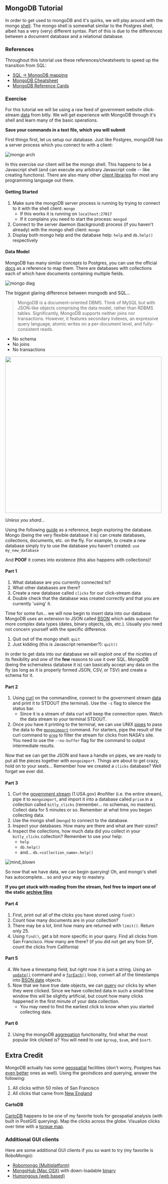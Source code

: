## MongoDB Tutorial

In order to get used to mongoDB and it's quirks, we will play around with the mongo [shell](http://docs.mongodb.org/v2.2/mongo/).  The mongo shell is somewhat similar to the Postgres shell, albeit has a very (very) different syntax.  Part of this is due to the differences between a document database and a relational database.

### References

Throughout this tutorial use these references/cheatsheets to speed up the transition from SQL:
* [SQL -> MongoDB mapping][1]
* [MongoDB Cheatsheet][2]
* [MongoDB Reference Cards][22]

### Exercise

For this tutorial we will be using a raw feed of government website click-stream [data][11] from bitly.  We will get experience with MongoDB through it's shell and learn many of the basic operations.

__Save your commands in a text file, which you will submit__

First things first, let us setup our database.  Just like Postgres, mongoDB has a server process which you connect to with a client:

![mongo arch][3]

In this exercise our client will be the mongo shell.  This happens to be a Javascript shell (and can execute any arbitrary Javascript code -- like creating functions). There are also many other [client libraries][4] for most any programming language out there.

#### Getting Started

1. Make sure the mongoDB server process is running by trying to connect to it with the shell client: `mongo`
    * If this works it is running on `localhost:27017`
    * If it complains you need to start the process: `mongod`
2. Connect to the server daemon (background) process (if you haven't already) with the mongo shell client: `mongo`
3. Display both mongo help and the database help: `help` and `db.help()` respectively

#### Data Model

MongoDB has many similar concepts to Postgres, you can use the official [docs][1] as a reference to map them.  There are databases with collections each of which have documents containing multiple fields.

![mongo diag][5]

The biggest glaring difference between mongodb and SQL...

> MongoDB is a document-oriented DBMS. Think of MySQL but with JSON-like objects comprising the data model, rather than RDBMS tables. Significantly, MongoDB supports neither joins nor transactions. However, it features secondary indexes, an expressive query language, atomic writes on a per-document level, and fully-consistent reads.

* No schema
* No joins
* No transactions

<img src="http://www.thevisualist.org/wp-content/uploads/2013/05/Butcher_GodsMasters_HighRes.jpg" height=500>

_Unless you shard..._

Using the following [guide][6] as a reference, begin exploring the database. Mongo (being the very flexible database it is) can create databases, collections, documents, etc. on the fly.  For example, to create a new database simply try to use the database you haven't created: `use my_new_database`

And __POOF__ it comes into existence (this also happens with collections)!

#### Part 1

1. What database are you currently connected to?
2. What other databases are there?
3. Create a new database called `clicks` for our click-stream data
4. Double check that the database was created correctly and that you are currently 'using' it.

Time for some fun... we will now begin to insert data into our database.  MongoDB uses an extension to JSON called [BSON](http://www.mongodb.com/json-and-bson) which adds support for more complex data types (dates, binary objects, ids, etc.).  Usually you need not concern yourself with the specific difference.

1. Quit out of the mongo shell: `quit`
2. Just kidding (this is Javascript remember?): `quit()`

In order to get data into our database we will exploit one of the niceties of its flexibility and one of the __few__ reasons to use it over SQL.  MongoDB (being the schemaless database it is) can basically accept any data on the fly (as long as it is properly formed JSON, CSV, or TSV) and create a schema for it.

#### Part 2

1. Using [curl][7] on the commandline, connect to the government stream [data][11] and print it to STDOUT (the terminal). Use the `-s` flag to silence the status bar. 
    * Since it is a stream of data curl will keep the connection open.  Watch the data stream to your terminal STDOUT.
2. Once you have it printing to the terminal, we can use UNIX [pipes][10] to pass the data to the [`mongoimport`][9] command.  For starters, pipe the result of the curl command to [`grep`][12] to filter the stream for clicks from NASA's site.  You need to use the `--no-buffer` flag for the command to output intermediate results.

Now that we can get the JSON and have a handle on pipes, we are ready to put all the pieces together with `mongoimport`.  Things are about to get crazy, hold on to your seats...  Remember how we created a `clicks` database?  Well forget we ever did.

#### Part 3

1. Curl the [government stream](http://dev.bitly.com/public_data.html) (1.USA.gov) #nofilter (i.e. the entire stream), pipe it to `mongoimport`, and import it into a database called `prism` in a collection called `bitly_clicks` (remember... no schemas, no masters). Collect data for 5 minutes or so. Remember at what time you began collecting data.
2. Use the mongo shell (`mongo`) to connect to the database.
3. Inspect your databases.  How many are there and what are their sizes?
4. Inspect the collections, how much data did you collect in your `bitly_clicks` collection? Remember to use your help: 
    * `help`
    * `db.help()`
    * and... `db.<collection_name>.help()`

![mind_blown](http://i.imgur.com/j74SykU.gif)

So now that we have data, we can begin querying! Oh, and mongo's shell has autocomplete... so <TAB> and <TAB> <TAB> your way to mastery.

__If you get stuck with reading from the stream, feel free to import one of the static [archive files][23]__

#### Part 4

1. First, print out all of the clicks you have stored using `find()`
1. Count how many documents are in your collection?
2. There may be a lot, limit how many are returned with `limit()`. Return only 25.
3. Using `find()`, get a bit more specific in your query.  Find all clicks from San Francisco.  How many are there? (if you did not get any from SF, count the clicks from California)

#### Part 5

4. We have a timestamp field, but right now it is just a string.  Using an [`update()`][14] command and a [`forEach()`][16] loop, convert all of the timestamps into [BSON date][15] objects.
5. Now that we have true date objects, we can [query][17] our clicks by when they were clicked.  Since we have collected data in such a small time window this will be slightly artificial, but count how many clicks happened in the first minute of your data collection.
    * You may need to find the earliest click to know when you started collecting data.

#### Part 6

2. Using the mongoDB [aggregation][13] functionality, find what the most popular link clicked is? You will need to use `$group`, `$sum`, and `$sort`.

## Extra Credit

MongoDB actually has some [geospatial][19] facilities (don't worry, Postgres has [even better][18] ones as well).  Using the geoindices and querying, answer the following:

1. All clicks within 50 miles of San Francisco
2. All clicks that came from [New England](http://en.wikipedia.org/wiki/New_England)

#### CartoDB

[CartoDB][20] happens to be one of my favorite tools for geospatial analysis (with built in PostGIS querying).  Map the clicks across the globe.  Visualize clicks over time with a [torque map][21].

### Additional GUI clients

Here are some additional GUI clients if you so want to try (my favorite is RoboMongo):
* [Robomongo (Multiplatform)](http://robomongo.org/)
* [MongoHub (Mac OSX)](https://github.com/fotonauts/MongoHub-Mac) with down-loadable [binary](https://mongohub.s3.amazonaws.com/MongoHub.zip)
* [Humongous (web based)](https://github.com/bagwanpankaj/humongous)

[1]: http://docs.mongodb.org/manual/reference/sql-comparison/
[2]: https://blog.codecentric.de/files/2012/12/MongoDB-CheatSheet-v1_0.pdf
[3]: http://www.infoq.com/resource/articles/mongodb-java-php-python/en/resources/non-sharded-client-connection.png
[4]: http://docs.mongodb.org/ecosystem/drivers/
[5]: http://assets.zipfianacademy.com/data/images/mongo_diagram.png
[6]: http://docs.mongodb.org/manual/tutorial/getting-started/
[7]: http://httpkit.com/resources/HTTP-from-the-Command-Line/
[8]: http://www.bayareabikeshare.com/stations/json
[9]: http://docs.mongodb.org/manual/reference/program/mongoimport/#use
[10]: http://www.ee.surrey.ac.uk/Teaching/Unix/unix3.html
[11]: http://www.usa.gov/About/developer-resources/1usagov.shtml
[12]: http://www.tutorialspoint.com/unix/unix-pipes-filters.htm
[13]: http://docs.mongodb.org/manual/reference/sql-aggregation-comparison/
[14]: http://stackoverflow.com/a/2900761
[15]: http://armyofrobots.tumblr.com/post/12645585096/query-mongodb-using-timestamp
[16]: http://stackoverflow.com/a/16918970
[17]: http://cookbook.mongodb.org/patterns/date_range/
[18]: http://postgis.net/
[19]: http://docs.mongodb.org/manual/administration/indexes-geo/
[20]: http://cartodb.com/
[21]: http://blog.cartodb.com/post/66687861735/torque-is-live-try-it-on-your-cartodb-maps-today
[22]: http://info.mongodb.com/rs/mongodb/images/mongodb_qrc_booklet.pdf
[23]: http://1usagov.measuredvoice.com/